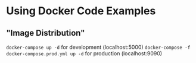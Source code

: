 # Using Docker Code Examples
## "Image Distribution"

```docker-compose up -d``` for development (localhost:5000)
```docker-compose -f docker-compose.prod.yml up -d``` for production (localhost:9090)
